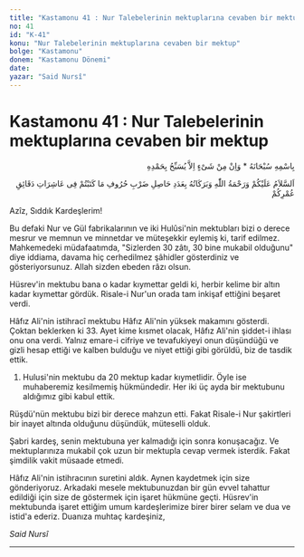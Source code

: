 ```yaml
---
title: "Kastamonu 41 : Nur Talebelerinin mektuplarına cevaben bir mektup"
no: 41
id: "K-41"
konu: "Nur Talebelerinin mektuplarına cevaben bir mektup"
bolge: "Kastamonu"
donem: "Kastamonu Dönemi"
date: 
yazar: "Said Nursî"
---
```


# Kastamonu 41 : Nur Talebelerinin mektuplarına cevaben bir mektup

<p class="arabic" dir="rtl" title="Meal: “Subhân Allah’ın adıyla” * “Hiçbir şey yoktur ki O'nu hamd ile tesbih etmesin” [İsrâ 17:44]">بِاسْمِهِ سُبْحَانَهُ * وَاِنْ مِنْ شَىْءٍ اِلاَّ يُسَبِّحُ بِحَمْدِهِ</p>

<p class="arabic" dir="rtl" title="Meal: “Ömrünüzün dakikalarındaki âşirelerin, yazmış olduğunuz harflerle çarpımı adedince Allah’ın selâmı, rahmeti ve bereketleri üzerinize olsun.”">اَلسَّلاَمُ عَلَيْكُمْ وَرَحْمَةُ اللّٰهِ وَبَرَكَاتُهُ بِعَدَدِ حَاصِلِ ضَرْبِ حُرُوفِ مَا كَتَبْتُمْ فِى عَاشِرَاتِ دَقَائِقِ عُمْرِكُمْ</p>

Azîz, Sıddık Kardeşlerim!

Bu defaki Nur ve Gül fabrikalarının ve iki Hulûsi'nin mektubları bizi o derece mesrur ve memnun ve minnetdar ve müteşekkir eylemiş ki, tarif edilmez. Mahkemedeki müdafaatımda, "Sizlerden 30 zâtı, 30 bine mukabil olduğunu" diye iddiama, davama hiç cerhedilmez şâhidler gösterdiniz ve gösteriyorsunuz. Allah sizden ebeden râzı olsun.

Hüsrev'in mektubu bana o kadar kıymettar geldi ki, herbir kelime bir altın kadar kıymettar gördük. Risale-i Nur'un orada tam inkişaf ettiğini beşaret verdi.

Hâfız Ali'nin istihracî mektubu Hâfız Ali'nin yüksek makamını gösterdi. Çoktan beklerken ki 33. Ayet kime kısmet olacak, Hâfız Ali'nin şiddet-i ihlası onu ona verdi. Yalnız emare-i cifriye ve tevafukiyeyi onun düşündüğü ve gizli hesap ettiği ve kalben bulduğu ve niyet ettiği gibi görüldü, biz de tasdik ettik.

1. Hulusi'nin mektubu da 20 mektup kadar kıymetlidir. Öyle ise muhaberemiz kesilmemiş hükmündedir. Her iki üç ayda bir mektubunu aldığımız gibi kabul ettik.

Rüşdü'nün mektubu bizi bir derece mahzun etti. Fakat Risale-i Nur şakirtleri bir inayet altında olduğunu düşündük, müteselli olduk.

Şabri kardeş, senin mektubuna yer kalmadığı için sonra konuşacağız. Ve mektuplarınıza mukabil çok uzun bir mektupla cevap vermek isterdik. Fakat şimdilik vakit müsaade etmedi.

Hâfız Ali'nin istihracının suretini aldık. Aynen kaydetmek için size gönderiyoruz. Arkadaki mesele mektubunuzdan bir gün evvel tahattur edildiği için size de göstermek için işaret hükmüne geçti. Hüsrev'in mektubunda işaret ettiğim umum kardeşlerimize birer birer selam ve dua ve istid'a ederiz. Duanıza muhtaç kardeşiniz,

*Said Nursî*

***
